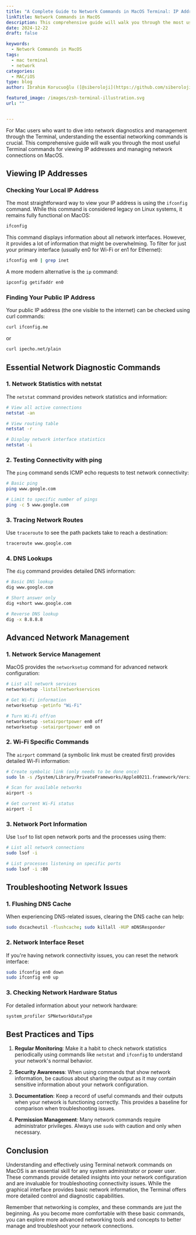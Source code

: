 ```yaml
---
title: "A Complete Guide to Network Commands in MacOS Terminal: IP Addresses and Beyond"
linkTitle: Network Commands in MacOS
description: This comprehensive guide will walk you through the most useful Terminal commands for viewing IP addresses and managing network connections on MacOS.
date: 2024-12-22
draft: false

keywords:
  - Network Commands in MacOS
tags:
  - mac terminal
  - network
categories:
  - MAC/iOS
type: blog
author: İbrahim Korucuoğlu ([@siberoloji](https://github.com/siberoloji))

featured_image: /images/zsh-terminal-illustration.svg
url: ""


---
```

For Mac users who want to dive into network diagnostics and management through the Terminal, understanding the essential networking commands is crucial. This comprehensive guide will walk you through the most useful Terminal commands for viewing IP addresses and managing network connections on MacOS.

## Viewing IP Addresses

### Checking Your Local IP Address

The most straightforward way to view your IP address is using the `ifconfig` command. While this command is considered legacy on Linux systems, it remains fully functional on MacOS:

```bash
ifconfig
```

This command displays information about all network interfaces. However, it provides a lot of information that might be overwhelming. To filter for just your primary interface (usually en0 for Wi-Fi or en1 for Ethernet):

```bash
ifconfig en0 | grep inet
```

A more modern alternative is the `ip` command:

```bash
ipconfig getifaddr en0
```

### Finding Your Public IP Address

Your public IP address (the one visible to the internet) can be checked using curl commands:

```bash
curl ifconfig.me
```

or

```bash
curl ipecho.net/plain
```

## Essential Network Diagnostic Commands

### 1. Network Statistics with netstat

The `netstat` command provides network statistics and information:

```bash
# View all active connections
netstat -an

# View routing table
netstat -r

# Display network interface statistics
netstat -i
```

### 2. Testing Connectivity with ping

The `ping` command sends ICMP echo requests to test network connectivity:

```bash
# Basic ping
ping www.google.com

# Limit to specific number of pings
ping -c 5 www.google.com
```

### 3. Tracing Network Routes

Use `traceroute` to see the path packets take to reach a destination:

```bash
traceroute www.google.com
```

### 4. DNS Lookups

The `dig` command provides detailed DNS information:

```bash
# Basic DNS lookup
dig www.google.com

# Short answer only
dig +short www.google.com

# Reverse DNS lookup
dig -x 8.8.8.8
```

## Advanced Network Management

### 1. Network Service Management

MacOS provides the `networksetup` command for advanced network configuration:

```bash
# List all network services
networksetup -listallnetworkservices

# Get Wi-Fi information
networksetup -getinfo "Wi-Fi"

# Turn Wi-Fi off/on
networksetup -setairportpower en0 off
networksetup -setairportpower en0 on
```

### 2. Wi-Fi Specific Commands

The `airport` command (a symbolic link must be created first) provides detailed Wi-Fi information:

```bash
# Create symbolic link (only needs to be done once)
sudo ln -s /System/Library/PrivateFrameworks/Apple80211.framework/Versions/Current/Resources/airport /usr/local/bin/airport

# Scan for available networks
airport -s

# Get current Wi-Fi status
airport -I
```

### 3. Network Port Information

Use `lsof` to list open network ports and the processes using them:

```bash
# List all network connections
sudo lsof -i

# List processes listening on specific ports
sudo lsof -i :80
```

## Troubleshooting Network Issues

### 1. Flushing DNS Cache

When experiencing DNS-related issues, clearing the DNS cache can help:

```bash
sudo dscacheutil -flushcache; sudo killall -HUP mDNSResponder
```

### 2. Network Interface Reset

If you're having network connectivity issues, you can reset the network interface:

```bash
sudo ifconfig en0 down
sudo ifconfig en0 up
```

### 3. Checking Network Hardware Status

For detailed information about your network hardware:

```bash
system_profiler SPNetworkDataType
```

## Best Practices and Tips

1. **Regular Monitoring**: Make it a habit to check network statistics periodically using commands like `netstat` and `ifconfig` to understand your network's normal behavior.

2. **Security Awareness**: When using commands that show network information, be cautious about sharing the output as it may contain sensitive information about your network configuration.

3. **Documentation**: Keep a record of useful commands and their outputs when your network is functioning correctly. This provides a baseline for comparison when troubleshooting issues.

4. **Permission Management**: Many network commands require administrator privileges. Always use `sudo` with caution and only when necessary.

## Conclusion

Understanding and effectively using Terminal network commands on MacOS is an essential skill for any system administrator or power user. These commands provide detailed insights into your network configuration and are invaluable for troubleshooting connectivity issues. While the graphical interface provides basic network information, the Terminal offers more detailed control and diagnostic capabilities.

Remember that networking is complex, and these commands are just the beginning. As you become more comfortable with these basic commands, you can explore more advanced networking tools and concepts to better manage and troubleshoot your network connections.

